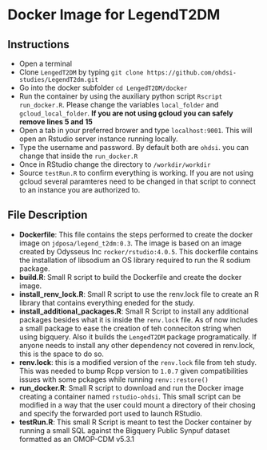 # Docker Image for LegendT2DM


## Instructions

- Open a terminal
- Clone `LengedT2DM` by typing `git clone https://github.com/ohdsi-studies/LegendT2dm.git`
- Go into the docker subfolder `cd LengedT2DM/docker`
- Run the container by using the auxiliary python script `Rscript run_docker.R`. Please change the variables `local_folder` and `gcloud_local_folder`. **If you are not using gcloud you can safely remove lines 5 and 15**
- Open a tab in your preferred brower and type `localhost:9001`. This will open an Rstudio server instance running locally.
- Type the username and password. By default both are `ohdsi`. you can change that inside the `run_docker.R`
- Once in RStudio change the directory to `/workdir/workdir`
- Source `testRun.R` to confirm everything is working. If you are not using gcloud several paramteres need to be changed in that script to connect to an instance you are authorized to.

## File Description

- **Dockerfile**: This file contains the steps performed to create the docker image on `jdposa/legend_t2dm:0.3`. The image is based on an image created by Odysseus Inc `rocker/rstudio:4.0.5`. This dockerfile contains the installation of libsodium an OS library required to run the R sodium package. 
- **build.R**: Small R script to build the Dockerfile and create the docker image. 
- **install_renv_lock.R**: Small R script to use the renv.lock file to create an R library that contains everything eneded for the study.
- **install_additional_packages.R**: Small R Script to install any additional packages besides what it is inside the `renv.lock` file. As of now includes a small package to ease the creation of teh conneciton string when using bigquery. Also it builds the `LengedT2DM` package programatically. If anyone needs to install any other dependency not covered in renv.lock, this is the space to do so. 
- **renv.lock**: this is a modified version of the `renv.lock` file from teh study. This was needed to bump Rcpp version to `1.0.7` given compatibilities issues with some pckages while running `renv::restore()`
- **run_docker.R**: Small R script to download and run the Docker image creating a container named `rstudio-ohdsi`. This small script can be modified in a way that the user could mount a directory of their chosing and specify the forwarded port used to launch RStudio.
- **testRun.R**: This small R Script is meant to test the Docker container by running a small SQL against the Bigquery Public Synpuf dataset formatted as an OMOP-CDM v5.3.1


